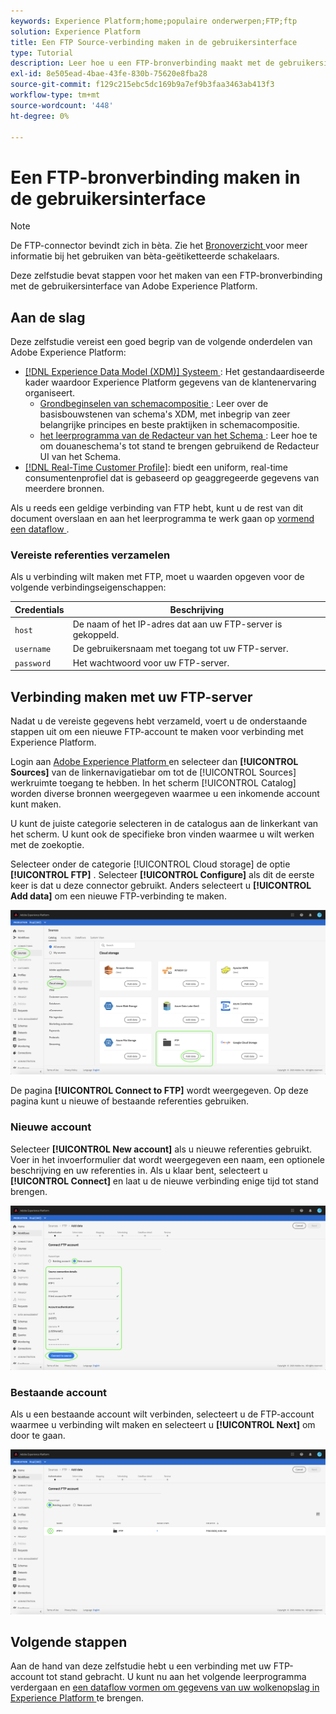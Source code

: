 ```yaml
---
keywords: Experience Platform;home;populaire onderwerpen;FTP;ftp
solution: Experience Platform
title: Een FTP Source-verbinding maken in de gebruikersinterface
type: Tutorial
description: Leer hoe u een FTP-bronverbinding maakt met de gebruikersinterface van Adobe Experience Platform.
exl-id: 8e505ead-4bae-43fe-830b-75620e8fba28
source-git-commit: f129c215ebc5dc169b9a7ef9b3faa3463ab413f3
workflow-type: tm+mt
source-wordcount: '448'
ht-degree: 0%

---
```


# Een FTP-bronverbinding maken in de gebruikersinterface

>[!NOTE]
>
>De FTP-connector bevindt zich in bèta. Zie het [ Bronoverzicht ](../../../../home.md#terms-and-conditions) voor meer informatie bij het gebruiken van bèta-geëtiketteerde schakelaars.

Deze zelfstudie bevat stappen voor het maken van een FTP-bronverbinding met de gebruikersinterface van Adobe Experience Platform.

## Aan de slag

Deze zelfstudie vereist een goed begrip van de volgende onderdelen van Adobe Experience Platform:

* [[!DNL Experience Data Model (XDM)]  Systeem ](../../../../../xdm/home.md): Het gestandaardiseerde kader waardoor Experience Platform gegevens van de klantenervaring organiseert.
   * [ Grondbeginselen van schemacompositie ](../../../../../xdm/schema/composition.md): Leer over de basisbouwstenen van schema&#39;s XDM, met inbegrip van zeer belangrijke principes en beste praktijken in schemacompositie.
   * [ het leerprogramma van de Redacteur van het Schema ](../../../../../xdm/tutorials/create-schema-ui.md): Leer hoe te om douaneschema&#39;s tot stand te brengen gebruikend de Redacteur UI van het Schema.
* [[!DNL Real-Time Customer Profile]](../../../../../profile/home.md): biedt een uniform, real-time consumentenprofiel dat is gebaseerd op geaggregeerde gegevens van meerdere bronnen.

Als u reeds een geldige verbinding van FTP hebt, kunt u de rest van dit document overslaan en aan het leerprogramma te werk gaan op [ vormend een dataflow ](../../dataflow/batch/cloud-storage.md).

### Vereiste referenties verzamelen

Als u verbinding wilt maken met FTP, moet u waarden opgeven voor de volgende verbindingseigenschappen:

| Credentials | Beschrijving |
| ---------- | ----------- |
| `host` | De naam of het IP-adres dat aan uw FTP-server is gekoppeld. |
| `username` | De gebruikersnaam met toegang tot uw FTP-server. |
| `password` | Het wachtwoord voor uw FTP-server. |

## Verbinding maken met uw FTP-server

Nadat u de vereiste gegevens hebt verzameld, voert u de onderstaande stappen uit om een nieuwe FTP-account te maken voor verbinding met Experience Platform.

Login aan [ Adobe Experience Platform ](https://platform.adobe.com) en selecteer dan **[!UICONTROL Sources]** van de linkernavigatiebar om tot de [!UICONTROL Sources] werkruimte toegang te hebben. In het scherm [!UICONTROL Catalog] worden diverse bronnen weergegeven waarmee u een inkomende account kunt maken.

U kunt de juiste categorie selecteren in de catalogus aan de linkerkant van het scherm. U kunt ook de specifieke bron vinden waarmee u wilt werken met de zoekoptie.

Selecteer onder de categorie [!UICONTROL Cloud storage] de optie **[!UICONTROL FTP]** . Selecteer **[!UICONTROL Configure]** als dit de eerste keer is dat u deze connector gebruikt. Anders selecteert u **[!UICONTROL Add data]** om een nieuwe FTP-verbinding te maken.

![ catalogus ](../../../../images/tutorials/create/ftp/catalog.png)

De pagina **[!UICONTROL Connect to FTP]** wordt weergegeven. Op deze pagina kunt u nieuwe of bestaande referenties gebruiken.

### Nieuwe account

Selecteer **[!UICONTROL New account]** als u nieuwe referenties gebruikt. Voer in het invoerformulier dat wordt weergegeven een naam, een optionele beschrijving en uw referenties in. Als u klaar bent, selecteert u **[!UICONTROL Connect]** en laat u de nieuwe verbinding enige tijd tot stand brengen.

![ nieuw ](../../../../images/tutorials/create/ftp/new.png)

### Bestaande account

Als u een bestaande account wilt verbinden, selecteert u de FTP-account waarmee u verbinding wilt maken en selecteert u **[!UICONTROL Next]** om door te gaan.

![ bestaand ](../../../../images/tutorials/create/ftp/existing.png)

## Volgende stappen

Aan de hand van deze zelfstudie hebt u een verbinding met uw FTP-account tot stand gebracht. U kunt nu aan het volgende leerprogramma verdergaan en [ een dataflow vormen om gegevens van uw wolkenopslag in Experience Platform ](../../dataflow/batch/cloud-storage.md) te brengen.
